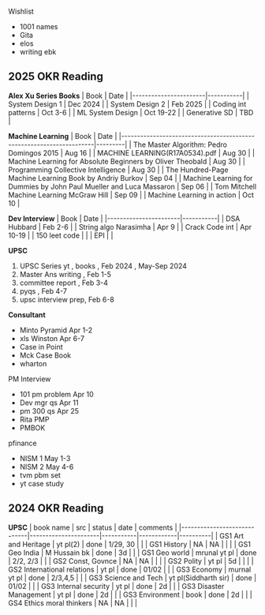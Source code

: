 Wishlist
* 1001 names 
* Gita
* elos
* writing ebk 


## 2025 OKR Reading
**Alex Xu Series Books**
| Book                  | Date      |
|-----------------------|-----------|
| System Design 1       | Dec 2024  |
| System Design 2       | Feb 2025  |
| Coding int patterns   | Oct 3-6   |
| ML System Design      | Oct 19-22  |
| Generative SD         | TBD    |

**Machine Learning**
| Book                                                                | Date    |
|---------------------------------------------------------------------|---------|
| The Master Algorithm: Pedro Domingos 2015                           | Aug 16  |
| MACHINE LEARNING(R17A0534).pdf                                      | Aug  30 |
| Machine Learning for Absolute Beginners by Oliver Theobald          | Aug 30  |
| Programming Collective Intelligence                                 | Aug 30  |
| The Hundred-Page Machine Learning Book by Andriy Burkov             | Sep 04  |
| Machine Learning for Dummies by John Paul Mueller and Luca Massaron | Sep 06  |
| Tom Mitchell Machine Learning McGraw Hill                           | Sep 09  |
| Machine Learning in action                                          | Oct 10  |


**Dev Interview**
| Book                  | Date      |
|-----------------------|-----------|
| DSA Hubbard           | Feb 2-6   |
| String algo Narasimha | Apr  9    |
| Crack Code int        | Apr 10-19 |
| 150 leet code         |           |
| EPI                   |           |

**UPSC** 
1. UPSC Series yt , books , Feb 2024 , May-Sep 2024
1. Master Ans writing , Feb 1-5 
1. committee report , Feb 3-4 
1. pyqs  , Feb 4-7 
1. upsc interview prep, Feb 6-8 

**Consultant**
* Minto Pyramid	Apr 1-2
* xls Winston	Apr 6-7
* Case in Point	
* Mck Case Book	
* wharton	

PM Interview
* 101 pm problem	Apr 10
* Dev mgr qs	Apr 11
* pm 300 qs	Apr 25
* Rita PMP	
* PMBOK	

pfinance
* NISM 1	May 1-3
* NISM 2	May 4-6
* tvm pbm set	
* yt case study

## 2024 OKR Reading
**UPSC**
| book name                   | src                  | status    | date       | comments |
|-----------------------------|----------------------|-----------|------------|----------|
| GS1 Art and Heritage        | yt pl(2)             | done      | 1/29, 30   |          |
| GS1 History                 | NA                   | NA        |            |          |
| GS1 Geo India               | M Hussain bk         | done      |  3d        |          |
| GS1 Geo world               | mrunal yt pl         | done      | 2/2, 2/3   |          |
| GS2 Const, Govnce           | NA                   | NA        |            |          |
| GS2 Polity                  | yt pl                | 5d        |            |          |
| GS2 International relations | yt pl                | done      | 01/02      |          |
| GS3 Economy                 | murnal yt pl         | done      | 2/3,4,5    |          |
| GS3 Science and Tech        | yt pl(Siddharth sir) | done      | 01/02      |          |
| GS3 Internal security       | yt pl                | done      |  2d        |          |
| GS3 Disaster Management     | yt pl                | done      |  2d        |          |
| GS3 Environment             | book                 | done      |  2d        |          |
| GS4 Ethics moral thinkers   | NA                   | NA        |            |          |

